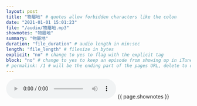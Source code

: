 ```yaml
---
layout: post
title: "物屬地" # quotes allow forbidden characters like the colon
date: "2021-01-01 15:01:23"
file: "/audio/物屬地.mp3"
shownotes: "物屬地"
summary: "物屬地"
duration: "file_duration" # audio length in min:sec
length: "file_length" # filesize in bytes
explicit: "no" # change to yes to flag with the explicit tag
block: "no" # change to yes to keep an episode from showing up in iTunes
# permalink: /1 # will be the ending part of the pages URL, delete to default to the title
---
```


<audio controls>
<source src="{{site.url}}{{site.baseurl}}{{ page.file }}" type="audio/x-mp3">
Your browser does not support the audio element.
</audio>
{{ page.shownotes }}

